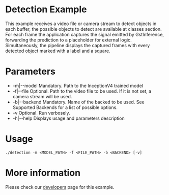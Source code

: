 # Detection Example
This example receives a video file or camera stream to detect objects in each buffer, the possible objects to detect are available at classes section. For each frame the application captures the signal emitted by GstInference, forwarding the prediction to a placeholder for external logic. Simultaneously, the pipeline displays the captured frames with every detected object marked with a label and a square.

# Parameters
* -m|--model
Mandatory. Path to the InceptionV4 trained model
* -f|--file
Optional. Path to the video file to be used.
If it is not set, a camera stream will be used.
* -b|--backend
Mandatory. Name of the backed to be used. See Supported Backends for a list of possible options.
* -v
Optional. Run verbosely.
* -h|--help
Displays usage and parameters description 

# Usage
```
./detection -m <MODEL_PATH> -f <FILE_PATH> -b <BACKEND> [-v]
```
# More information
Please check our [developers](https://developer.ridgerun.com/wiki/index.php?title=GstInference/Example_Applications/Detection) page for this example.
